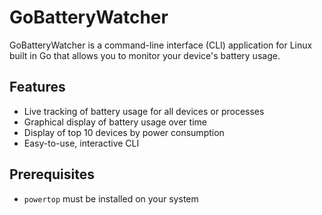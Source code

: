 # GoBatteryWatcher

GoBatteryWatcher is a command-line interface (CLI) application for Linux built in Go that allows you to monitor your device's battery usage.

## Features

- Live tracking of battery usage for all devices or processes
- Graphical display of battery usage over time
- Display of top 10 devices by power consumption
- Easy-to-use, interactive CLI

## Prerequisites

- `powertop` must be installed on your system

